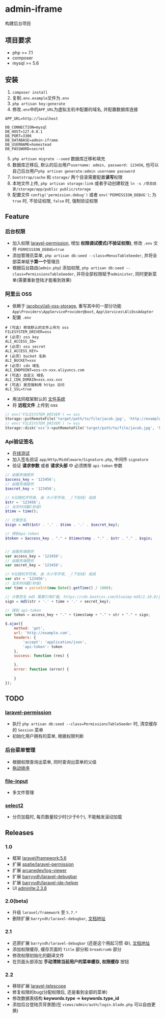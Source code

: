 # admin-iframe

构建后台项目

## 项目要求

- php >= 7.1
- composer
- mysql >= 5.6

## 安装

1. `composer install`
2. 复制`.env.example`文件为`.env`
3. `php artisan key:generate`
4. 修改`.env`中的`APP_URL`为虚拟主机中配置的域名, 并配置数据库连接
```
APP_URL=http://localhost

DB_CONNECTION=mysql
DB_HOST=127.0.0.1
DB_PORT=3306
DB_DATABASE=admin-iframe
DB_USERNAME=homestead
DB_PASSWORD=secret
```
5. `php artisan migrate --seed` 数据库迁移和填充
6. 数据库迁移后, 默认的后台用户`username: admin, password: 123456`, 也可以自己后台用户`php artisan generate:admin username password`
7. `bootstrap/cache` 和 `storage/` 两个目录需要配置**读写**权限
8. 本地文件上传, `php artisan storage:link` 或者手动创建软连 `ln -s /项目目录/storage/app/public public/storage`
9. 配置文件 `config('permission.debug')` 或者 `env('PERMISSION_DEBUG')`; 为 `true` 时, 不验证权限, `false` 时, 强制验证权限

## Feature

### 后台权限

- 加入权限 [laravel-permission](https://github.com/spatie/laravel-permission), 增加 **权限调试模式(不验证权限)**, 修改 `.env` 文件 `PERMISSION_DEBUG=true`
- 添加管理员菜单, `php artisan db:seed --class=MenusTableSeeder`, 并将全部菜单赋予**第一个**管理员
- 根据后台路由(`admin.php`) 添加权限, `php artisan db:seed --class=PermissionsTableSeeder`, 并将全部权限赋予`administer`, 同时更新菜单(需要重新登陆才能看到效果)

### 阿里云 OSS

- 依赖于 [jacobcyl/ali-oss-storage](https://github.com/jacobcyl/Aliyun-oss-storage), 重写其中的一部分功能 `App\Providers\AppServiceProvider@boot`, `App\Services\AliOssAdapter`
- 配置 `.env`

```
# (可选) 修改默认的文件上传为 oss
FILESYSTEM_DRIVER=oss
# (必须) oss key
ALI_ACCESS_ID=
# (必须) oss secret
ALI_ACCESS_KEY=
# (必须) bucket 名称
ALI_BUCKET=xxx
# (必须) cdn 域名
ALI_ENDPOINT=oss-cn-xxx.aliyuncs.com
# (可选) 自定义 域名
ALI_CDN_DOMAIN=xxx.xxx.xxx
# (可选) 是否强制用 https 访问
ALI_SSL=true
```

- 用法同框架默认的 [文件系统](https://learnku.com/docs/laravel/5.7/filesystem/2281)
- 将 **远程文件** 上传到 oss

```php
// env('FILESYSTEM_DRIVER') == oss
Storage::putRemoteFile('target/path/to/file/jacob.jpg', 'http://example.com/jacob.jpg');
// env('FILESYSTEM_DRIVER') != oss
Storage::disk('oss')->putRemoteFile('target/path/to/file/jacob.jpg', 'http://example.com/jacob.jpg');
```

### Api验证签名

- [在线测试](http://lengshifu.hmily.club/sign)
- 加入签名验证 `app/Http/Middleware/Signature.php`, 中间件 `signature`
- 验证 **请求参数** 或者 **请求头部** 中 必须携带 `api-token` 参数

```php
// 由服务端提供
$access_key = '123456';
// 由服务端提供
$secret_key = '123456';

// 6位随机字符串, 由 大小写字母, _(下划线) 组成
$str = '123456';
// 当天时间戳(秒级)
$time = time();

// 计算签名
$sign = md5($str . '.' . $time . '.' . $secret_key);

// 得到api-token
$token = $access_key . "." + $timestamp . "." . $str . "." . $sgin;
```

```javascript

// 由服务端提供
var access_key = '123456';
// 由服务端提供
var secret_key = '123456';

// 6位随机字符串, 由 大小写字母, _(下划线) 组成
var str = '123456';
// 当天时间戳(秒级)
var time = parseInt(new Date().getTime() / 1000);

// 计算签名 md5 需要引用扩展, https://cdn.bootcss.com/blueimp-md5/2.10.0/js/md5.min.js
sign = md5(str + '.' + time + '.' + secret_key);

// 得到 api-token
var token = access_key + "." + timestamp + "." + str + "." + sign;

$.ajax({
    method: 'get',
    url: 'http://example.com',
    headers: {
        'accept': 'application/json',
        'api-token': token
    },
    success: function (res) {

    },
    error: function (error) {
        
    }
});
```

## TODO

### [laravel-permission](https://github.com/spatie/laravel-permission)

- 执行 `php artisan db:seed --class=PermissionsTableSeeder` 时, 清空缓存的 `Session` 菜单
- 初始化用户拥有的菜单, 根据权限判断

### 后台菜单管理

- 根据权限查询出菜单, 同时查询出菜单的父级
- [拖动排序](https://github.com/RubaXa/Sortable)

### [file-input](http://plugins.krajee.com/file-input)

- 多文件管理

### [select2](https://select2.org/)

- 分页加载时, 每页数量较少时(少于6个), 不能触发滚动加载

## Releases

### 1.0

- 框架 [laravel/framework:5.6](https://learnku.com/docs/laravel/5.7)
- 扩展 [spatie/laravel-permission](https://github.com/spatie/laravel-permission)
- 扩展 [arcanedev/log-viewer](https://github.com/ARCANEDEV/LogViewer)
- 扩展 [barryvdh/laravel-debugbar](https://github.com/barryvdh/laravel-debugbar)
- 扩展 [barryvdh/laravel-ide-helper](https://github.com/barryvdh/laravel-ide-helper)
- UI [adminlte:2.3.8](https://adminlte.io)

### 2.0(beta)

- 升级 `laravel/framework` 至 `5.7.*` 
- 删除扩展 `barryvdh/laravel-debugbar`, [文档地址](https://github.com/barryvdh/laravel-debugbar)

### 2.1

- 还原扩展 `barryvdh/laravel-debugbar` (还是这个用起习惯 :smile:), [文档地址](https://github.com/barryvdh/laravel-debugbar)
- 添加权限缓存, 缓存页面的 `Title` 部分和 `breadcrumb` 部分 
- 修改权限初始化的翻译文件
- 在页面头部添加 **手动清除当前用户的菜单缓存, 权限缓存** 按钮

### 2.2

- 移除扩展 [laravel-telescope](https://laravel.com/docs/5.7/telescope)
- 修复权限的bug(分配权限后, 还是看到全部的菜单)
- 修改数据表结构 **keywords.type** => **keywords.type_id**
- 添加后台登陆页背景图(在 `views/admin/auth/login.blade.php` 可以自由更换)
